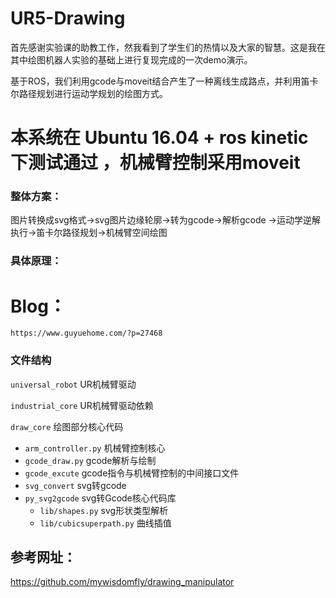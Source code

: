 # UR5-Drawing

首先感谢实验课的助教工作，然我看到了学生们的热情以及大家的智慧。这是我在其中绘图机器人实验的基础上进行复现完成的一次demo演示。

基于ROS，我们利用gcode与moveit结合产生了一种离线生成路点，并利用笛卡尔路径规划进行运动学规划的绘图方式。


# 本系统在 Ubuntu 16.04 + ros kinetic下测试通过 ，机械臂控制采用moveit  
 

### 整体方案：
图片转换成svg格式->svg图片边缘轮廓->转为gcode->解析gcode ->运动学逆解执行->笛卡尔路径规划->机械臂空间绘图

 

### 具体原理：

# Blog：

`https://www.guyuehome.com/?p=27468`



### 文件结构
`universal_robot` UR机械臂驱动 

`industrial_core` UR机械臂驱动依赖 

`draw_core` 绘图部分核心代码

- `arm_controller.py` 机械臂控制核心
- `gcode_draw.py` gcode解析与绘制
- `gcode_excute` gcode指令与机械臂控制的中间接口文件
- `svg_convert` svg转gcode
- `py_svg2gcode` svg转Gcode核心代码库
  - `lib/shapes.py` svg形状类型解析
  - `lib/cubicsuperpath.py` 曲线插值

## 参考网址：

https://github.com/mywisdomfly/drawing_manipulator
